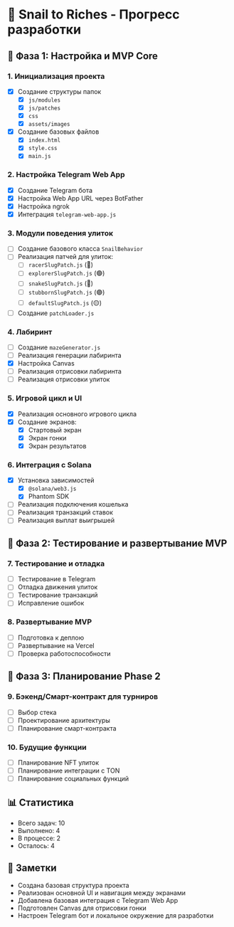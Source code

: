 # 🐌 Snail to Riches - Прогресс разработки

## 🎯 Фаза 1: Настройка и MVP Core

### 1. Инициализация проекта
- [x] Создание структуры папок
  - [x] `js/modules`
  - [x] `js/patches`
  - [x] `css`
  - [x] `assets/images`
- [x] Создание базовых файлов
  - [x] `index.html`
  - [x] `style.css`
  - [x] `main.js`

### 2. Настройка Telegram Web App
- [x] Создание Telegram бота
- [x] Настройка Web App URL через BotFather
- [x] Настройка ngrok
- [x] Интеграция `telegram-web-app.js`

### 3. Модули поведения улиток
- [ ] Создание базового класса `SnailBehavior`
- [ ] Реализация патчей для улиток:
  - [ ] `racerSlugPatch.js` (🔴)
  - [ ] `explorerSlugPatch.js` (🟢)
  - [ ] `snakeSlugPatch.js` (🔵)
  - [ ] `stubbornSlugPatch.js` (🟣)
  - [ ] `defaultSlugPatch.js` (🟡)
- [ ] Создание `patchLoader.js`

### 4. Лабиринт
- [ ] Создание `mazeGenerator.js`
- [ ] Реализация генерации лабиринта
- [x] Настройка Canvas
- [ ] Реализация отрисовки лабиринта
- [ ] Реализация отрисовки улиток

### 5. Игровой цикл и UI
- [x] Реализация основного игрового цикла
- [x] Создание экранов:
  - [x] Стартовый экран
  - [x] Экран гонки
  - [x] Экран результатов

### 6. Интеграция с Solana
- [x] Установка зависимостей
  - [x] `@solana/web3.js`
  - [x] Phantom SDK
- [ ] Реализация подключения кошелька
- [ ] Реализация транзакций ставок
- [ ] Реализация выплат выигрышей

## 🧪 Фаза 2: Тестирование и развертывание MVP

### 7. Тестирование и отладка
- [ ] Тестирование в Telegram
- [ ] Отладка движения улиток
- [ ] Тестирование транзакций
- [ ] Исправление ошибок

### 8. Развертывание MVP
- [ ] Подготовка к деплою
- [ ] Развертывание на Vercel
- [ ] Проверка работоспособности

## 🚀 Фаза 3: Планирование Phase 2

### 9. Бэкенд/Смарт-контракт для турниров
- [ ] Выбор стека
- [ ] Проектирование архитектуры
- [ ] Планирование смарт-контракта

### 10. Будущие функции
- [ ] Планирование NFT улиток
- [ ] Планирование интеграции с TON
- [ ] Планирование социальных функций

## 📊 Статистика
- Всего задач: 10
- Выполнено: 4
- В процессе: 2
- Осталось: 4

## 📝 Заметки
- Создана базовая структура проекта
- Реализован основной UI и навигация между экранами
- Добавлена базовая интеграция с Telegram Web App
- Подготовлен Canvas для отрисовки гонки
- Настроен Telegram бот и локальное окружение для разработки 